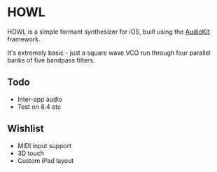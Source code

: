 # HOWL

HOWL is a simple formant synthesizer for iOS, built using the [AudioKit](https://github.com/audiokit/AudioKit) framework.

It's extremely basic - just a square wave VCO run through four parallel banks of five bandpass filters.

## Todo

- Inter-app audio
- Test on 8.4 etc

## Wishlist

- MIDI input support
- 3D touch
- Custom iPad layout

